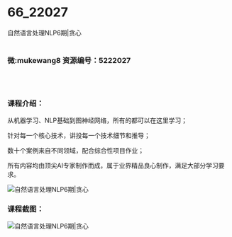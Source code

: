 # 66_22027
自然语言处理NLP6期|贪心
<br/></br>
<h3>微:mukewang8 资源编号：5222027</h3>
<br/></br>
<h3>课程介绍：</h3>
<p>从机器学习、<a title="查看与 NLP 相关的文章" target="_blank">NLP</a>基础到图神经网络，所有的都可以在这里学习；</p>
<p>针对每一个核心技术，讲投每一个技术细节和推导；</p>
<p>数十个案例来自不同领域，配合综合性项目作业；</p>
<p>所有内容均由顶尖AI专家制作而成，属于业界精品良心制作，满足大部分学习要求。</p>
<p><img src="https://www.ko996.com/wp-content/uploads/img/2021/12/1-43-300x142.png" alt="自然语言处理NLP6期|贪心"></p>
<div class="info-desc">
<h3>课程截图：</h3>
<p><img src="https://www.ko996.com/wp-content/uploads/img/2021/12/2-11.png" alt="自然语言处理NLP6期|贪心"></p>


			
</div>
